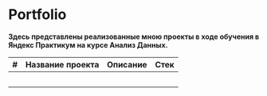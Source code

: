 # Portfolio
**Здесь представлены реализованные мною проекты в ходе обучения в Яндекс Практикум на курсе Анализ Данных.**

| # | Название проекта | Описание | Стек |
| :-| :--------------- | :------- | :--- |
|  |  |  |  |
|  |  |  |  |
|  |  |  |  |
|  |  |  |  |
|  |  |  |  |
